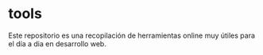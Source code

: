 # tools
Este repositorio es una recopilación de herramientas online muy útiles para el día a dia en desarrollo web.
